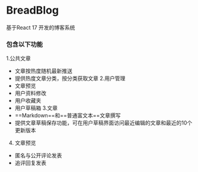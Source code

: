 # BreadBlog
基于React 17 开发的博客系统
### 包含以下功能
1.公共文章
* 文章按热度随机最新推送
* 提供热度文章分类，按分类获取文章
2.用户管理
* 文章预览
* 用户资料修改
* 用户收藏夹
* 用户草稿箱
3.文章
* ==Markdown==和==普通富文本==文章撰写
* 提供文章草稿保存功能，可在用户草稿界面访问最近编辑的文章和最近的10个更新版本
4. 文章预览
* 匿名与公开评论发表
* 追评回复发表
